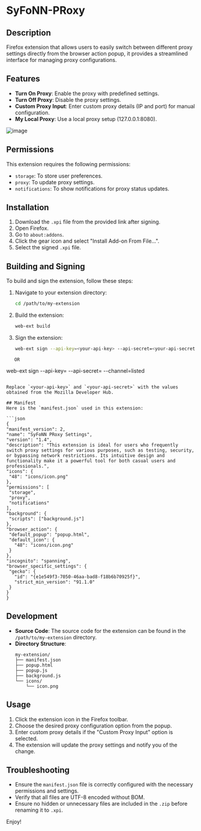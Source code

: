 # SyFoNN-PRoxy

## Description
Firefox extension that allows users to easily switch between different proxy settings directly from the browser action popup, it provides a streamlined interface for managing proxy configurations.

## Features
- **Turn On Proxy**: Enable the proxy with predefined settings.
- **Turn Off Proxy**: Disable the proxy settings.
- **Custom Proxy Input**: Enter custom proxy details (IP and port) for manual configuration.
- **My Local Proxy**: Use a local proxy setup (127.0.0.1:8080).

![image](https://github.com/user-attachments/assets/f40ee2c5-9b08-4443-85b6-793f2235219b)

## Permissions
This extension requires the following permissions:
- `storage`: To store user preferences.
- `proxy`: To update proxy settings.
- `notifications`: To show notifications for proxy status updates.

## Installation
1. Download the `.xpi` file from the provided link after signing.
2. Open Firefox.
3. Go to `about:addons`.
4. Click the gear icon and select "Install Add-on From File...".
5. Select the signed `.xpi` file.

## Building and Signing
To build and sign the extension, follow these steps:

1. Navigate to your extension directory:
   ```sh
   cd /path/to/my-extension
   ```

2. Build the extension:
   ```sh
   web-ext build
   ```

3. Sign the extension:
   ```sh
   web-ext sign --api-key=<your-api-key> --api-secret=<your-api-secret> --channel=unlisted
```
   OR
```
   web-ext sign --api-key=<your-api-key> --api-secret=<your-api-secret> --channel=listed
   ```

Replace `<your-api-key>` and `<your-api-secret>` with the values obtained from the Mozilla Developer Hub.

## Manifest
Here is the `manifest.json` used in this extension:

```json
{
  "manifest_version": 2,
  "name": "SyFoNN PRoxy Settings",
  "version": "1.4",
  "description": "This extension is ideal for users who frequently switch proxy settings for various purposes, such as testing, security, or bypassing network restrictions. Its intuitive design and functionality make it a powerful tool for both casual users and professionals.",
  "icons": {
    "48": "icons/icon.png"
  },
  "permissions": [
    "storage",
    "proxy",
    "notifications"
  ],
  "background": {
    "scripts": ["background.js"]
  },
  "browser_action": {
    "default_popup": "popup.html",
    "default_icon": {
      "48": "icons/icon.png"
    }
  },
  "incognito": "spanning",
  "browser_specific_settings": {
    "gecko": {
      "id": "{e1e549f3-7050-46aa-bad8-f18b6b70925f}",
      "strict_min_version": "91.1.0"
    }
  }
}
```

## Development
- **Source Code**: The source code for the extension can be found in the `/path/to/my-extension` directory.
- **Directory Structure**:
  ```
  my-extension/
  ├── manifest.json
  ├── popup.html
  ├── popup.js
  ├── background.js
  └── icons/
      └── icon.png
  ```

## Usage
1. Click the extension icon in the Firefox toolbar.
2. Choose the desired proxy configuration option from the popup.
3. Enter custom proxy details if the "Custom Proxy Input" option is selected.
4. The extension will update the proxy settings and notify you of the change.

## Troubleshooting
- Ensure the `manifest.json` file is correctly configured with the necessary permissions and settings.
- Verify that all files are UTF-8 encoded without BOM.
- Ensure no hidden or unnecessary files are included in the `.zip` before renaming it to `.xpi`.

Enjoy!
